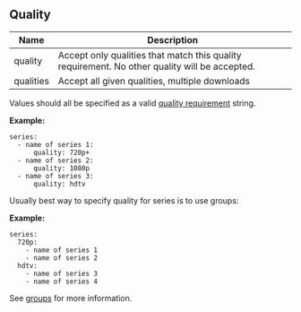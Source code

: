 ## Quality

| **Name** | **Description** |
| --- | --- |
| quality | Accept only qualities that match this quality requirement. No other quality will be accepted. |
| qualities | Accept all given qualities, multiple downloads |

Values should all be specified as a valid [quality requirement](/Qualities#Requirements) string.

**Example:**

```
series:
  - name of series 1:
      quality: 720p+
  - name of series 2:
      quality: 1080p
  - name of series 3:
      quality: hdtv
```

Usually best way to specify quality for series is to use groups:

**Example:**

```
series:
  720p:
    - name of series 1
    - name of series 2
  hdtv:
    - name of series 3
    - name of series 4
```

See [groups](/Plugins/series/per_group_settings) for more information.